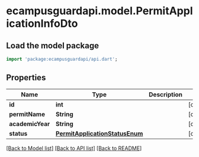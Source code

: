 # ecampusguardapi.model.PermitApplicationInfoDto

## Load the model package
```dart
import 'package:ecampusguardapi/api.dart';
```

## Properties
Name | Type | Description | Notes
------------ | ------------- | ------------- | -------------
**id** | **int** |  | [optional] 
**permitName** | **String** |  | [optional] 
**academicYear** | **String** |  | [optional] 
**status** | [**PermitApplicationStatusEnum**](PermitApplicationStatusEnum.md) |  | [optional] 

[[Back to Model list]](../README.md#documentation-for-models) [[Back to API list]](../README.md#documentation-for-api-endpoints) [[Back to README]](../README.md)


